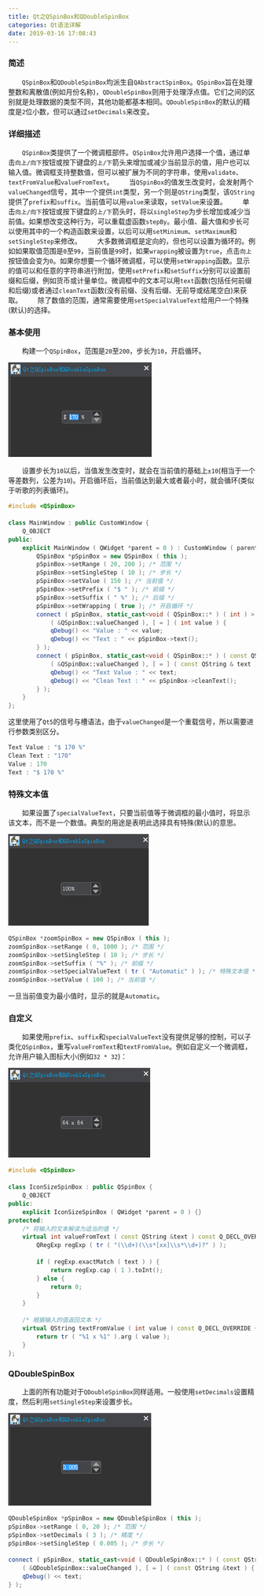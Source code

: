 ```yaml
---
title: Qt之QSpinBox和QDoubleSpinBox
categories: Qt语法详解
date: 2019-03-16 17:08:43
---
```

### 简述

&emsp;&emsp;`QSpinBox`和`QDoubleSpinBox`均派生自`QAbstractSpinBox`。`QSpinBox`旨在处理整数和离散值(例如月份名称)，`QDoubleSpinBox`则用于处理浮点值。它们之间的区别就是处理数据的类型不同，其他功能都基本相同。`QDoubleSpinBox`的默认的精度是`2`位小数，但可以通过`setDecimals`来改变。<!--more-->

### 详细描述

&emsp;&emsp;`QSpinBox`类提供了一个微调框部件。`QSpinBox`允许用户选择一个值，通过单击`向上/向下`按钮或按下键盘的`上/下`箭头来增加或减少当前显示的值，用户也可以输入值。微调框支持整数值，但可以被扩展为不同的字符串，使用`validate`、`textFromValue`和`valueFromText`。
&emsp;&emsp;当`QSpinBox`的值发生改变时，会发射两个`valueChanged`信号，其中一个提供`int`类型，另一个则是`QString`类型，该`QString`提供了`prefix`和`suffix`。当前值可以用`value`来读取，`setValue`来设置。
&emsp;&emsp;单击`向上/向下`按钮或按下键盘的`上/下`箭头时，将以`singleStep`为步长增加或减少当前值。如果想改变这种行为，可以重载虚函数`stepBy`。最小值、最大值和步长可以使用其中的一个构造函数来设置，以后可以用`setMinimum`、`setMaximum`和`setSingleStep`来修改。
&emsp;&emsp;大多数微调框是定向的，但也可以设置为循环的。例如如果取值范围是`0`至`99`，当前值是`99`时，如果`wrapping`被设置为`true`，点击`向上`按钮值会变为`0`。如果你想要一个循环微调框，可以使用`setWrapping`函数。显示的值可以和任意的字符串进行附加，使用`setPrefix`和`setSuffix`分别可以设置前缀和后缀，例如货币或计量单位。微调框中的文本可以用`text`函数(包括任何前缀和后缀)或者通过`cleanText`函数(没有前缀、没有后缀、无前导或结尾空白)来获取。
&emsp;&emsp;除了数值的范围，通常需要使用`setSpecialValueText`给用户一个特殊(默认)的选择。

### 基本使用

&emsp;&emsp;构建一个`QSpinBox`，范围是`20`至`200`，步长为`10`，开启循环。

<img src="./Qt之QSpinBox和QDoubleSpinBox/1.png">

&emsp;&emsp;设置步长为`10`以后，当值发生改变时，就会在当前值的基础上`±10`(相当于一个等差数列，公差为`10`)。开启循环后，当前值达到最大或者最小时，就会循环(类似于听歌的列表循环)。

``` cpp
#include <QSpinBox>

class MainWindow : public CustomWindow {
    Q_OBJECT
public:
    explicit MainWindow ( QWidget *parent = 0 ) : CustomWindow ( parent ) {
        QSpinBox *pSpinBox = new QSpinBox ( this );
        pSpinBox->setRange ( 20, 200 ); /* 范围 */
        pSpinBox->setSingleStep ( 10 ); /* 步长 */
        pSpinBox->setValue ( 150 ); /* 当前值 */
        pSpinBox->setPrefix ( "$ " ); /* 前缀 */
        pSpinBox->setSuffix ( " %" ); /* 后缀 */
        pSpinBox->setWrapping ( true ); /* 开启循环 */
        connect ( pSpinBox, static_cast<void ( QSpinBox::* ) ( int ) > \
            ( &QSpinBox::valueChanged ), [ = ] ( int value ) {
            qDebug() << "Value : " << value;
            qDebug() << "Text : " << pSpinBox->text();
        } );
        connect ( pSpinBox, static_cast<void ( QSpinBox::* ) ( const QString & ) > \
            ( &QSpinBox::valueChanged ), [ = ] ( const QString & text ) {
            qDebug() << "Text Value : " << text;
            qDebug() << "Clean Text : " << pSpinBox->cleanText();
        } );
    }
};
```

这里使用了`Qt5`的信号与槽语法，由于`valueChanged`是一个重载信号，所以需要进行参数类别区分。

``` cpp
Text Value : "$ 170 %"
Clean Text : "170"
Value : 170
Text : "$ 170 %"
```

### 特殊文本值

&emsp;&emsp;如果设置了`specialValueText`，只要当前值等于微调框的最小值时，将显示该文本，而不是一个数值。典型的用途是表明此选择具有特殊(默认)的意思。

<img src="./Qt之QSpinBox和QDoubleSpinBox/2.png">

``` cpp
QSpinBox *zoomSpinBox = new QSpinBox ( this );
zoomSpinBox->setRange ( 0, 1000 ); /* 范围 */
zoomSpinBox->setSingleStep ( 10 ); /* 步长 */
zoomSpinBox->setSuffix ( "%" ); /* 前缀 */
zoomSpinBox->setSpecialValueText ( tr ( "Automatic" ) ); /* 特殊文本值 */
zoomSpinBox->setValue ( 100 ); /* 当前值 */
```

一旦当前值变为最小值时，显示的就是`Automatic`。

### 自定义

&emsp;&emsp;如果使用`prefix`、`suffix`和`specialValueText`没有提供足够的控制，可以子类化`QSpinBox`，重写`valueFromText`和`textFromValue`。例如自定义一个微调框，允许用户输入图标大小(例如`32 * 32`)：

<img src="./Qt之QSpinBox和QDoubleSpinBox/3.png">

``` cpp
#include <QSpinBox>

class IconSizeSpinBox : public QSpinBox {
    Q_OBJECT
public:
    explicit IconSizeSpinBox ( QWidget *parent = 0 ) {}
protected:
    /* 将输入的文本解读为适当的值 */
    virtual int valueFromText ( const QString &text ) const Q_DECL_OVERRIDE {
        QRegExp regExp ( tr ( "(\\d+)(\\s*[xx]\\s*\\d+)?" ) );

        if ( regExp.exactMatch ( text ) ) {
            return regExp.cap ( 1 ).toInt();
        } else {
            return 0;
        }
    }

    /* 根据输入的值返回文本 */
    virtual QString textFromValue ( int value ) const Q_DECL_OVERRIDE {
        return tr ( "%1 x %1" ).arg ( value );
    }
};
```

### QDoubleSpinBox

&emsp;&emsp;上面的所有功能对于`QDoubleSpinBox`同样适用。一般使用`setDecimals`设置精度，然后利用`setSingleStep`来设置步长。

<img src="./Qt之QSpinBox和QDoubleSpinBox/4.png">

``` cpp
QDoubleSpinBox *pSpinBox = new QDoubleSpinBox ( this );
pSpinBox->setRange ( 0, 20 ); /* 范围 */
pSpinBox->setDecimals ( 3 ); /* 精度 */
pSpinBox->setSingleStep ( 0.005 ); /* 步长 */

connect ( pSpinBox, static_cast<void ( QDoubleSpinBox::* ) ( const QString & ) > \
    ( &QDoubleSpinBox::valueChanged ), [ = ] ( const QString &text ) {
    qDebug() << text;
} );
```